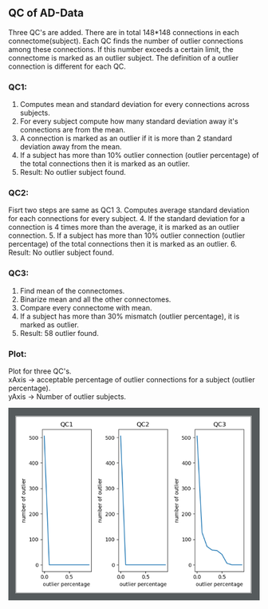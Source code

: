 ## QC of AD-Data

Three QC's are added. There are in total 148*148 connections in each connectome(subject). Each QC finds the number of outlier connections among these connections.
If this number exceeds a certain limit, the connectome is marked as an outlier subject. The definition of a outlier connection is different for each QC.

### QC1:
1. Computes mean and standard deviation for every connections across subjects.
2. For every subject compute how many standard deviation away it's connections are from the mean.
3. A connection is marked as an outlier if it is more than 2 standard deviation away from the mean.
4. If a subject has more than 10% outlier connection (outlier percentage) of the total connections then it is marked as an outlier.
5. Result: No outlier subject found.

### QC2:
Fisrt two steps are same as QC1
3. Computes average standard deviation for each connections for every subject.
4. If the standard deviation for a connection is 4 times more than the average, it is marked as an outlier connection.
5. If a subject has more than 10% outlier connection (outlier percentage) of the total connections then it is marked as an outlier.
6. Result: No outlier subject found.

### QC3:
1. Find mean of the connectomes.
2. Binarize mean and all the other connectomes.
3. Compare every connectome with mean.
4. If a subject has more than 30% mismatch (outlier percentage), it is marked as outlier.
5. Result: 58 outlier found.

### Plot:
Plot for three QC's.  
xAxis -> acceptable percentage of outlier connections for a subject (outlier percentage).  
yAxis -> Number of outlier subjects.  

![QC Plot](https://github.com/mturja-vf-ic-bd/Tractography_ADNI/blob/master/scripts/qc.png)
